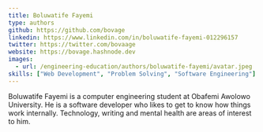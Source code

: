 ```yaml
---
title: Boluwatife Fayemi
type: authors
github: https://github.com/bovage
linkedin: https://www.linkedin.com/in/boluwatife-fayemi-012296157
twitter: https://twitter.com/bovaage
website: https://bovage.hashnode.dev
images: 
  - url: /engineering-education/authors/boluwatife-fayemi/avatar.jpeg
skills: ["Web Development", "Problem Solving", "Software Engineering"]
---
```

Boluwatife Fayemi is a computer engineering student at Obafemi Awolowo University. He is a software developer who likes to get to know how things work internally. Technology, writing and mental health are areas of interest to him.